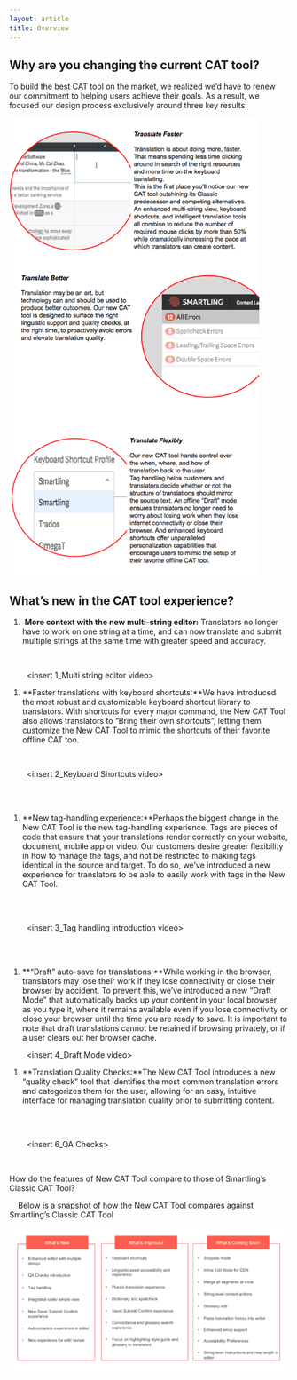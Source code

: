 ```yaml
---
layout: article
title: Overview
---
```



## Why are you changing the current CAT tool?

To build the best CAT tool on the market, we realized we’d have to renew our commitment to helping users achieve their goals. As a result, we focused our design process exclusively around three key results:

![](/uploads/versions/screen-shot-2017-03-06-at-10-46-45-am---x----451-825x---.png)

## What’s new in the CAT tool experience?

1. &nbsp;**More context with the new multi-string editor:** Translators no longer have to work on one string at a time, and can now translate and submit multiple strings at the same time with greater speed and accuracy.

&nbsp;&nbsp; &nbsp;

&nbsp;&nbsp; &nbsp; &nbsp; &nbsp;&lt;insert 1_Multi string editor video&gt;

1. **Faster translations with keyboard shortcuts:**We have introduced the most robust and customizable keyboard shortcut library to translators. With shortcuts for every major command, the New CAT Tool also allows translators to “Bring their own shortcuts”, letting them customize the New CAT Tool to mimic the shortcuts of their favorite offline CAT too.

&nbsp;&nbsp; &nbsp; &nbsp; &nbsp;

&nbsp;&nbsp; &nbsp; &nbsp; &nbsp;&lt;insert 2_Keyboard Shortcuts video&gt;

<br>&nbsp;

1. **New tag-handling experience:**Perhaps the biggest change in the New CAT Tool is the new tag-handling experience. Tags are pieces of code that ensure that your translations render correctly on your website, document, mobile app or video. Our customers desire greater flexibility in how to manage the tags, and not be restricted to making tags identical in the source and target. To do so, we’ve introduced a new experience for translators to be able to easily work with tags in the New CAT Tool.

<br>&nbsp;

&nbsp;&nbsp; &nbsp; &nbsp; &nbsp;&lt;insert 3_Tag handling introduction video&gt;

<br>&nbsp;

1. **“Draft” auto-save for translations:**While working in the browser, translators may lose their work if they lose connectivity or close their browser by accident. To prevent this, we’ve introduced a new “Draft Mode” that automatically backs up your content in your local browser, as you type it, where it remains available even if you lose connectivity or close your browser until the time you are ready to save. It is important to note that draft translations cannot be retained if browsing privately, or if a user clears out her browser cache.

&nbsp;&nbsp; &nbsp; &nbsp; &nbsp;&lt;insert 4_Draft Mode video&gt;

1. **Translation Quality Checks:**The New CAT Tool introduces a new “quality check” tool that identifies the most common translation errors and categorizes them for the user, allowing for an easy, intuitive interface for managing translation quality prior to submitting content.

<br>&nbsp;

&nbsp;&nbsp; &nbsp; &nbsp; &nbsp;&lt;insert 6_QA Checks&gt;

&nbsp;

How do the features of New CAT Tool compare to those of Smartling’s Classic CAT Tool?

&nbsp;&nbsp; &nbsp;Below is a snapshot of how the New CAT Tool compares against Smartling’s Classic CAT Tool

![](/uploads/versions/screen-shot-2017-03-06-at-10-28-19-am---x----663-346x---.png)